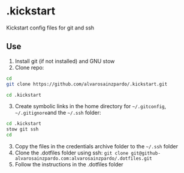 # .kickstart
Kickstart config files for git and ssh

## Use

1. Install git (if not installed) and GNU stow
2. Clone repo:

```bash
cd
git clone https://github.com/alvarosainzpardo/.kickstart.git
```

```bash
cd .kickstart
```
3. Create symbolic links in the home directory for `~/.gitconfig`, `~/.gitignore`and the `~/.ssh` folder:

```bash
cd .kickstart
stow git ssh
cd
```
3. Copy the files in the credentials archive folder to the `~/.ssh` folder
4. Clone the .dotfiles folder using ssh: `git clone git@github-alvarosainzpardo.com:alvarosainzpardo/.dotfiles.git`
5. Follow the instructions in the .dotfiles folder
